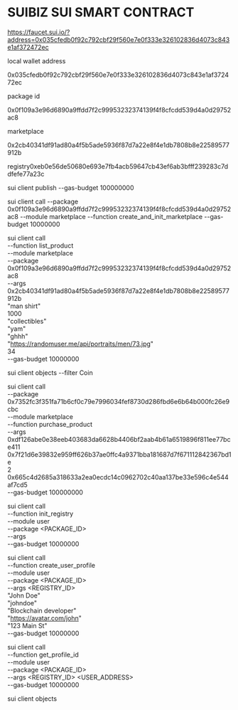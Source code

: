 # SUIBIZ SUI SMART CONTRACT


https://faucet.sui.io/?address=0x035cfedb0f92c792cbf29f560e7e0f333e326102836d4073c843e1af372472ec

local wallet address

0x035cfedb0f92c792cbf29f560e7e0f333e326102836d4073c843e1af372472ec


package id


0x0f109a3e96d6890a9ffdd7f2c99953232374139f4f8cfcdd539d4a0d29752ac8


marketplace

0x2cb40341df91ad80a4f5b5ade5936f87d7a22e8f4e1db7808b8e22589577912b


registry0xeb0e56de50680e693e7fb4acb59647cb43ef6ab3bfff239283c7ddfefe77a23c




sui client publish --gas-budget 100000000


sui client call --package 0x0f109a3e96d6890a9ffdd7f2c99953232374139f4f8cfcdd539d4a0d29752ac8 --module marketplace --function create_and_init_marketplace --gas-budget 10000000




sui client call \
  --function list_product \
  --module marketplace \
  --package 0x0f109a3e96d6890a9ffdd7f2c99953232374139f4f8cfcdd539d4a0d29752ac8 \
  --args \
    0x2cb40341df91ad80a4f5b5ade5936f87d7a22e8f4e1db7808b8e22589577912b \
    "man shirt" \
    1000 \
    "collectibles" \
    "yam" \
    "ghhh" \
    "https://randomuser.me/api/portraits/men/73.jpg" \
    34 \
  --gas-budget 10000000





sui client objects --filter Coin

sui client call \
  --package 0x7352fc3f351fa71b6cf0c79e7996034fef8730d286fbd6e6b64b000fc26e9cbc \
  --module marketplace \
  --function purchase_product \
  --args \
    0xdf126abe0e38eeb403683da6628b4406bf2aab4b61a6519896f811ee77bce411 \
    0x7f21d6e39832e959ff626b37ae0ffc4a9371bba181687d7f671112842367bd1e \
    2 \
    0x665c4d2685a318633a2ea0ecdc14c0962702c40aa137be33e596c4e544af7cd5 \
  --gas-budget 100000000







sui client call \
  --function init_registry \
  --module user \
  --package <PACKAGE_ID> \
  --args \
  --gas-budget 10000000




  sui client call \
  --function create_user_profile \
  --module user \
  --package <PACKAGE_ID> \
  --args <REGISTRY_ID> \
  "John Doe" \
  "johndoe" \
  "Blockchain developer" \
  "https://avatar.com/john" \
  "123 Main St" \
  --gas-budget 10000000


  sui client call \
  --function get_profile_id \
  --module user \
  --package <PACKAGE_ID> \
  --args <REGISTRY_ID> <USER_ADDRESS> \
  --gas-budget 10000000


  sui client objects